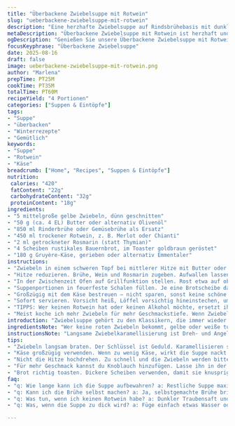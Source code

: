 ```yaml
---
title: "Überbackene Zwiebelsuppe mit Rotwein"
slug: "ueberbackene-zwiebelsuppe-mit-rotwein"
description: "Eine herzhafte Zwiebelsuppe auf Rindsbrühebasis mit dunklem Rotwein und Rosmarin. Zwiebeln langsam gebräunt, dann mit aromatischer Brühe und Kräutern zum Schmelzen gebracht. Kräftiger Käse gratiniert knusprig auf getoastetem Bauernbrot – perfekt für kalte Tage. Alternative Zutaten und Timing angepasst für persönliche Note und praktische Küchenhelfer empfohlen."
metaDescription: "Überbackene Zwiebelsuppe mit Rotwein ist herzhaft und perfekt für kalte Tage. Aromatische Zwiebeln, kräftiger Käse und rustikales Brot harmonieren gut."
ogDescription: "Genießen Sie unsere Überbackene Zwiebelsuppe mit Rotwein. Ein klassisches Rezept, das die Aromen vereint und Komfort bietet."
focusKeyphrase: "Überbackene Zwiebelsuppe"
date: 2025-08-16
draft: false
image: ueberbackene-zwiebelsuppe-mit-rotwein.png
author: "Marlena"
prepTime: PT25M
cookTime: PT35M
totalTime: PT60M
recipeYield: "4 Portionen"
categories: ["Suppen & Eintöpfe"]
tags:
- "Suppe"
- "überbacken"
- "Winterrezepte"
- "Gemütlich"
keywords:
- "Suppe"
- "Rotwein"
- "Käse"
breadcrumb: ["Home", "Recipes", "Suppen & Eintöpfe"]
nutrition: 
 calories: "420"
 fatContent: "22g"
 carbohydrateContent: "32g"
 proteinContent: "18g"
ingredients:
- "5 mittelgroße gelbe Zwiebeln, dünn geschnitten"
- "50 g (ca. 4 EL) Butter oder alternativ Olivenöl"
- "850 ml Rinderbrühe oder Gemüsebrühe als Ersatz"
- "450 ml trockener Rotwein, z. B. Merlot oder Chianti"
- "2 ml getrockneter Rosmarin (statt Thymian)"
- "4 Scheiben rustikales Bauernbrot, im Toaster goldbraun geröstet"
- "180 g Gruyère-Käse, gerieben oder alternativ Emmentaler"
instructions:
- "Zwiebeln in einem schweren Topf bei mittlerer Hitze mit Butter oder Öl ansetzen. Geduld ist hier Schlüssel. Der Zwiebelgeruch wird intensiv, langsam beginnen sie zu karamellisieren. Nicht zu stark rösten, sonst bitter. Nach ca. 20 Minuten sollten sie goldbraun, weich, aber noch leicht feucht sein."
- "Hitze reduzieren. Brühe, Wein und Rosmarin zugeben. Aufwallen lassen, dann Hitze auf kleinste Stufe. 20–25 Minuten köcheln lassen, nicht nur wegen Geschmack, sondern um die Aromen komplett zu verschmelzen. Zwischendurch umrühren und prüfen, ob Flüssigkeit nicht zu flott reduziert. Wenn zu stark, wenig Wasser zugeben."
- "In der Zwischenzeit Ofen auf Grillfunktion stellen. Rost etwa auf obere Schiene."
- "Suppenportionen in feuerfeste Schalen füllen. Je eine Brotscheibe darauflegen; sie saugt erst Suppe leicht auf, wird später saftig-knusprig."
- "Großzügig mit dem Käse bestreuen – nicht sparen, sonst keine schöne Kruste. Die Schalen direkt unter den Grill, bis der Käse schmilzt, blubbert und goldbraune Flecken zeigt. Dauert wenige Minuten, also Aufsicht nicht verlieren, sonst wird Käse schwarz und bitter."
- "Sofort servieren. Vorsicht heiß, Löffel vorsichtig hineinstechen, um die perfekte Temperatur zu tasten."
- "TIPPS: Wer keinen Rotwein hat oder keinen Alkohol möchte, ersetzt ihn durch dunklen Traubensaft und etwas Balsamico. Für intensiveren Geschmack noch eine angedrückte Knoblauchzehe in der Brühe mitziehen lassen. Beim Brot mache ich gern Vollkorn oder Sauerteig für mehr Crunch und Aroma."
- "Meist koche ich mehr Zwiebeln für mehr Geschmackstiefe. Wenn Zwiebeln zu schnell braun werden, Temperatur sofort runter, sonst bitter. Zwischendurch immer mal Nase und Hände einsetzen: Zwiebeln sollen süß duften, nicht scharf."
introduction: "Zwiebelsuppe gehört zu den Klassikern, die immer wieder neu entdeckt werden wollen. Aus meiner Erfahrung kommt es nicht nur auf die Zutaten, sondern auf das Timing und die Textur an. Die Zwiebeln sollen nicht bloß weich, sondern karamellisiert sein – der Trick für diese nussige Süße. Rindsbrühe gab dem Ganzen Tiefe, Rotwein eine herbe Note, die ich mit Rosmarin anstelle von Thymian noch etwas mediterraner machte. Immer wieder probiert, entdecke ich, dass Umluft oft zu schnell trocknet, deshalb nur bei kleiner Hitze kochen. Knackpunkt ist auch der Käse – zu wenig und die Suppenschale wirkt nackt, zu viel und der Geschmack ist zu dominant. Rustikales Brot mit ordentlicher Kruste gibt der Suppe Halt und Textur. Gerade wenn Gäste kommen, bewährt sich das Rezept als Gesprächsthema und Kuschelcomfort. Das Geräusch des brodelnden Käses und der Duft beim Backen, das macht was aus."
ingredientsNote: "Wer keine roten Zwiebeln bekommt, gelbe oder weiße tun es auch. Wichtig, sie richtig dünn schneiden und nicht mit Wasser waschen, sonst verlieren sie Aroma. Butter sorgt für die nussige Röstnote, wer es leichter will, Olivenöl nehmen – der Geschmack wird anders, aber auch gut. Rinderbrühe gebe ich immer selbstgemacht oder eine gute Bio-Variante, Gemüsebrühe geht, schmeckt aber milder. Rotwein kann durch dunkle Traubensäfte ersetzt werden, bringen Süße und Tiefe, aber weniger Herbheit. Rosmarin als Ersatz für Thymian macht die Suppe aromatischer und weniger kräuterhaft trocken. Beim Brot lohnt sich dickere Scheiben, getoastet mit Knusperfaktor, manchmal verwende ich Baguette oder Sauerteig – macht mehr Spaß beim Beißen. Käse geht klassisch Gruyère oder Emmentaler, auch Comté oder sogar Bestandteil Parmesan für Umami – aber nicht zu viel Parmesan, der verbrennt schnell."
instructionsNote: "Langsame Zwiebelkaramellisierung ist Dreh- und Angelpunkt, sonst schmeckt die Suppe schnell roh und scharf. Meine Regel: Farbe kontrollieren, sobald der Boden leicht braun wird, manchmal Hitze noch reduzieren. Die Mischung aus Brühe, Wein und Rosmarin braucht Zeit, um schön zu verschmelzen, 20 Minuten sind meistens Minimum. Niemals zu stark köcheln, sonst wird die Flüssigkeit zu reduziert und die Suppe zu trocken. Das Brotrösten vor dem Backen verhindert, dass das Brot zäh wird; es nimmt so genau genug Suppe auf, damit es nicht matschig ist. Beim Käse auf guten Gratgrad achten – der sollte richtig schmelzen und kleine Bläschen werfen. Grill nicht aus den Augen lassen, das geht schnell in Flammen, mit Rußgeschmack. Leg die Schalen mit Backhandschuhen in den Ofen – die Suppe kocht kräftig und spritzt manchmal. Sofort heiß servieren; kalt oder zäh ist der Auflauf sinnlos. Wenn mal kein Ofengrill geht, unter Alufolie im Ofen bei hoher Oberhitze backen – dauert etwas länger, aber kriegt ähnliche Kruste."
tips:
- "Zwiebeln langsam braten. Der Schlüssel ist Geduld. Karamellisieren sie richtig, nicht zu stark rösten, sonst bitter. Aroma entwickelt sich. Klingen müssen süß duften."
- "Käse großzügig verwenden. Wenn zu wenig Käse, wirkt die Suppe nackt. Zu viel Käse? Geschmack zu dominant. Ausgewogenheit ist wichtig für Genuss."
- "Nicht die Hitze hochdrehen. Zu schnell und die Zwiebeln werden bitter. Wenn sie zu schnell dunkel werden, Hitze reduzieren. Farbe im Auge behalten."
- "Für mehr Geschmack kannst du Knoblauch hinzufügen. Lasse ihn in der Brühe ziehen. Schmeckt intensiv und aromatisch. Es macht Spaß, kreativ zu sein."
- "Brot richtig toasten. Dickere Scheiben verwenden, damit sie knusprig bleiben. Während des Backens gut aufpassen. Der Grill kann die Wärme schnell übertragen."
faq:
- "q: Wie lange kann ich die Suppe aufbewahren? a: Restliche Suppe maximal drei Tage im Kühlschrank. Vor dem Servieren gut aufwärmen, aber nicht kochen."
- "q: Kann ich die Brühe selbst machen? a: Ja, selbstgemachte Brühe bringt mehr Geschmack. Verwende Rinderknochen, Zwiebeln und Karotten. Ein paar Stunden köcheln lassen."
- "q: Was tun, wenn ich keinen Rotwein habe? a: Dunkler Traubensaft und ein Spritzer Balsamico funktionieren gut. Gibt Tiefe, aber nicht ganz die Herbe in der Suppe."
- "q: Was, wenn die Suppe zu dick wird? a: Füge einfach etwas Wasser oder Brühe hinzu. Rühre gut um. Auch nachträglich anpassbares Rezept für mehr Flüssigkeit."

---
```

